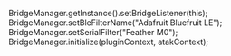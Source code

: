 BridgeManager.getInstance().setBridgeListener(this);
BridgeManager.setBleFilterName("Adafruit Bluefruit LE");
BridgeManager.setSerialFilter("Feather M0");
BridgeManager.initialize(pluginContext, atakContext);